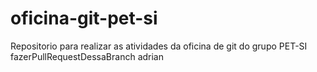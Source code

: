 # oficina-git-pet-si
Repositorio para realizar as atividades da oficina de git do grupo PET-SI
fazerPullRequestDessaBranch
adrian

